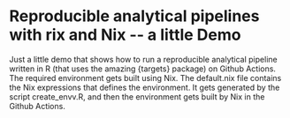 # Reproducible analytical pipelines with rix and Nix -- a little Demo

Just a little demo that shows how to run a reproducible analytical
pipeline written in R (that uses the amazing {targets} package)
on Github Actions. The required environment gets built using Nix.
The default.nix file contains the Nix expressions that defines
the environment. It gets generated by the script create_envv.R, and
then the environment gets built by Nix in the Github Actions.
